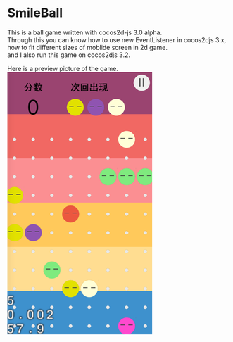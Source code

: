 SmileBall
=========

This is a ball game written with cocos2d-js 3.0 alpha.<br>
Through this you can know how to use new EventListener in cocos2djs 3.x,<br>
how to fit different sizes of moblide screen in 2d game.<br>
and I also run this game on cocos2djs 3.2.<br>

Here is a preview picture of the game.<br>
![](https://github.com/mycmessia/SmileBall/raw/master/res/smileball.png)  
